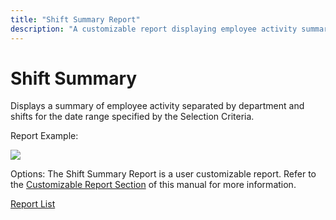 ```yaml
---
title: "Shift Summary Report"
description: "A customizable report displaying employee activity summaries by department and shift for a specified date range."
---
```


# Shift Summary

Displays a summary of employee activity separated by department and shifts for the date range specified by the Selection Criteria.

Report Example:

![](/img/Shift_Summary.gif)

Options: The Shift Summary Report is a user customizable report. Refer to the [Customizable Report Section](../../User_Customizable_Reports.md) of this manual for more information.

[Report List](../Report_List.md)
